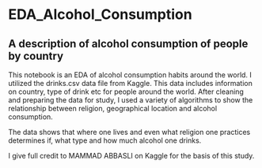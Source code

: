 # EDA_Alcohol_Consumption
## A description of alcohol consumption of people by country

This notebook is an EDA of alcohol consumption habits around the world.
I utilized the drinks.csv data file from Kaggle. This data includes information on country, type of drink etc for people around the world.
After cleaning and preparing the data for study, I used a variety of algorithms to show the relationship between religion, geographical location and
alcohol consumption.

The data shows that where one lives and even what religion one practices determines if, what type and how much alcohol one drinks.

I give full credit to MAMMAD ABBASLI on Kaggle for the basis of this study.
